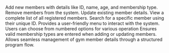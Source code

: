 Add new members with details like ID, name, age, and membership type.
Remove members from the system.
Update existing member details.
View a complete list of all registered members.
Search for a specific member using their unique ID.
Provides a user-friendly menu to interact with the system.
Users can choose from numbered options for various operation
Ensures valid membership types are entered when adding or updating members.
Allows seamless management of gym member details through a structured program flow.
